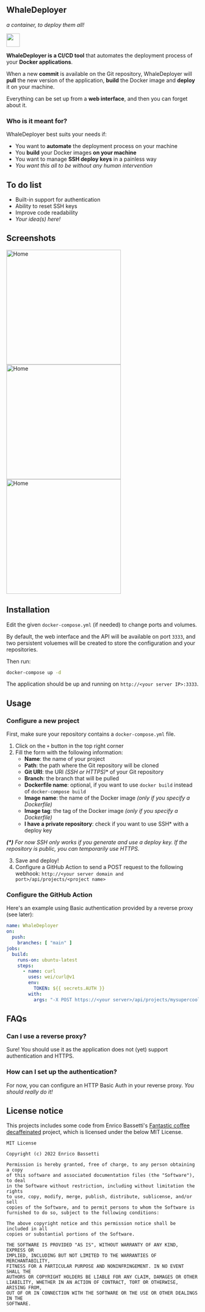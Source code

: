 ## WhaleDeployer
*a container, to deploy them all!*

<img src="https://www.docker.com/wp-content/uploads/2022/03/horizontal-logo-monochromatic-white.png" height="35" />

**WhaleDeployer is a CI/CD tool** that automates the deployment process of your **Docker applications**.

When a new **commit** is available on the Git repository, WhaleDeployer will **pull** the new version of the application, **build** the Docker image and **deploy** it on your machine.

Everything can be set up from a **web interface**, and then you can forget about it.

### Who is it meant for?

WhaleDeployer best suits your needs if:

- You want to **automate** the deployment process on your machine
- You **build** your Docker images **on your machine**
- You want to manage **SSH deploy keys** in a painless way
- *You want this all to be without any human intervention*

## To do list

- Built-in support for authentication
- Ability to reset SSH keys
- Improve code readability
- *Your idea(s) here!*

## Screenshots

<img src="https://i.imgur.com/VKNMAgx.png" alt="Home" width="300">
<img src="https://i.imgur.com/GxaQHfa.png" alt="Home" width="300">
<img src="https://i.imgur.com/c5WSkuo.png" alt="Home" width="300">

## Installation

Edit the given `docker-compose.yml` (if needed) to change ports and volumes.

By default, the web interface and the API will be available on port `3333`, and two persistent voluemes will be created to store the configuration and your repositories.

Then run:
```bash
docker-compose up -d
```

The application should be up and running on `http://<your server IP>:3333`.

## Usage

### Configure a new project

First, make sure your repository contains a `docker-compose.yml` file.

1. Click on the `+` button in the top right corner
2. Fill the form with the following information:
    - **Name**: the name of your project
    - **Path**: the path where the Git repository will be cloned
    - **Git URI**: the URI *(SSH or HTTPS)** of your Git repository
    - **Branch**: the branch that will be pulled
    - **Dockerfile name**: optional, if you want to use `docker build` instead of `docker-compose build`
    - **Image name**: the name of the Docker image *(only if you specify a Dockerfile)*
    - **Image tag**: the tag of the Docker image *(only if you specify a Dockerfile)*
    - **I have a private repository**: check if you want to use SSH* with a deploy key

_**(*)** For now SSH only works if you generate and use a deploy key. If the repository is public, you can temporarily use HTTPS._

3. Save and deploy!
4. Configure a GitHub Action to send a POST request to the following webhook: 
`http://<your server domain and port>/api/projects/<project name>`

### Configure the GitHub Action

Here's an example using Basic authentication provided by a reverse proxy (see later):
```yaml
name: WhaleDeployer
on:
  push:
    branches: [ "main" ]
jobs:
  build:
    runs-on: ubuntu-latest
    steps:
      - name: curl
        uses: wei/curl@v1
        env:
          TOKEN: ${{ secrets.AUTH }}
        with:
          args: "-X POST https://<your server>/api/projects/mysupercoolproject -H 'Authorization: Basic ${{ secrets.AUTH }}' --max-time 900"
```
## FAQs

### Can I use a reverse proxy?

Sure! You should use it as the application does not (yet) support authentication and HTTPS.

### How can I set up the authentication?

For now, you can configure an HTTP Basic Auth in your reverse proxy. _You should really do it!_

## License notice

This projects includes some code from Enrico Bassetti's [Fantastic coffee decaffeinated](https://github.com/sapienzaapps/fantastic-coffee-decaffeinated) project, which is licensed under the below MIT License.

```text
MIT License

Copyright (c) 2022 Enrico Bassetti

Permission is hereby granted, free of charge, to any person obtaining a copy
of this software and associated documentation files (the "Software"), to deal
in the Software without restriction, including without limitation the rights
to use, copy, modify, merge, publish, distribute, sublicense, and/or sell
copies of the Software, and to permit persons to whom the Software is
furnished to do so, subject to the following conditions:

The above copyright notice and this permission notice shall be included in all
copies or substantial portions of the Software.

THE SOFTWARE IS PROVIDED "AS IS", WITHOUT WARRANTY OF ANY KIND, EXPRESS OR
IMPLIED, INCLUDING BUT NOT LIMITED TO THE WARRANTIES OF MERCHANTABILITY,
FITNESS FOR A PARTICULAR PURPOSE AND NONINFRINGEMENT. IN NO EVENT SHALL THE
AUTHORS OR COPYRIGHT HOLDERS BE LIABLE FOR ANY CLAIM, DAMAGES OR OTHER
LIABILITY, WHETHER IN AN ACTION OF CONTRACT, TORT OR OTHERWISE, ARISING FROM,
OUT OF OR IN CONNECTION WITH THE SOFTWARE OR THE USE OR OTHER DEALINGS IN THE
SOFTWARE.
```
